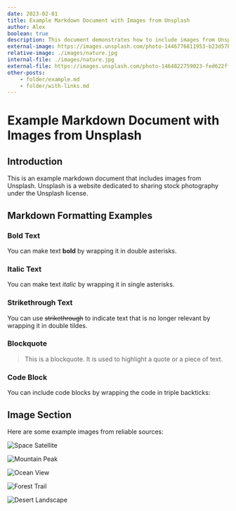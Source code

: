 ```yaml
---
date: 2023-02-01
title: Example Markdown Document with Images from Unsplash
author: Alex
boolean: true
description: This document demonstrates how to include images from Unsplash in a markdown file.
external-image: https://images.unsplash.com/photo-1446776811953-b23d57bd21aa
relative-image: ./images/nature.jpg
internal-file: ./images/nature.jpg
external-file: https://images.unsplash.com/photo-1464822759023-fed622ff2c3b
other-posts:
    - folder/example.md
    - folder/with-links.md
---
```


# Example Markdown Document with Images from Unsplash

## Introduction

This is an example markdown document that includes images from Unsplash. Unsplash is a website dedicated to sharing stock photography under the Unsplash license.

## Markdown Formatting Examples

### Bold Text

You can make text **bold** by wrapping it in double asterisks.

### Italic Text

You can make text _italic_ by wrapping it in single asterisks.

### Strikethrough Text

You can use ~~strikethrough~~ to indicate text that is no longer relevant by wrapping it in double tildes.

### Blockquote

> This is a blockquote. It is used to highlight a quote or a piece of text.

### Code Block

You can include code blocks by wrapping the code in triple backticks:

## Image Section

Here are some example images from reliable sources:

![Space Satellite](https://images.unsplash.com/photo-1446776811953-b23d57bd21aa)

![Mountain Peak](https://images.unsplash.com/photo-1464822759023-fed622ff2c3b)

![Ocean View](https://images.unsplash.com/photo-1439405326854-014607f694d7)

![Forest Trail](https://images.unsplash.com/photo-1441974231531-c6227db76b6e)

![Desert Landscape](https://images.unsplash.com/photo-1509316785289-025f5b846b35)


